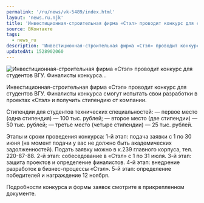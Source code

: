 ```yaml
---
permalink: '/ru/news/vk-5489/index.html'
layout: 'news.ru.njk'
title: 'Инвестиционная-строительная фирма «Стэл» проводит конкурс для студентов ВГУ. Финалисты конкурса'
source: ВКонтакте
tags:
  - news_ru
description: 'Инвестиционная-строительная фирма «Стэл» проводит конкурс для студентов ВГУ. Финалисты конкурса…'
updatedAt: 1528902060
---
```

![Инвестиционная-строительная фирма «Стэл» проводит конкурс для студентов ВГУ. Финалисты конкурса…](https://sun9-6.userapi.com/impf/JiT3CjxjslPN1tMafJO3jL_c5UG_wq0jgB4M4Q/PdHcMHZ0t1w.jpg?size=900x600&quality=96&proxy=1&sign=f84fcbc80c3a3c028162723bf2a58414&c_uniq_tag=KTZNtedeKh4Jp8L4r9aHNxxMc8yL3GncXW5B-HCsA2E&type=album)

Инвестиционная-строительная фирма «Стэл» проводит конкурс для студентов ВГУ. Финалисты конкурса смогут испытать свои разработки в проектах «Стэл» и получить стипендию от компании.

Стипендии для студентов технических специальностей:
— первое место (одна стипендия) — 100 тыс. рублей;
— второе место (две стипендии) — 50 тыс. рублей;
— третье место (четыре стипендии) — 25 тыс. рублей.

Этапы и сроки проведения конкурса:
1-й этап: подача заявки с 1 по 30 июня (на момент подачи у вас не должно быть академических задолженностей). Подать заявку можно в к.239 главного корпуса, тел. 220-87-88.
2-й этап: собеседование в «Стэл» с 1 по 31 июля.
3-й этап: защита проектов и определение финалистов.
4-й этап: внедрение разработок в бизнес-процессы «Стэл».
5-й этап: определение победителей и награждение 12 ноября.

Подробности конкурса и формы заявок смотрите в прикрепленном документе.
